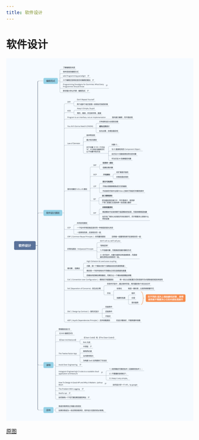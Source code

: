 ```yaml
---
title: 软件设计
---
```


# 软件设计
![](https://github.com/yuhongjing/img-folder/raw/master/img/blog2/mindmap/%E8%BD%AF%E4%BB%B6%E8%AE%BE%E8%AE%A1.png)

[原图](https://github.com/yuhongjing/img-folder/raw/master/img/blog2/mindmap/%E8%BD%AF%E4%BB%B6%E8%AE%BE%E8%AE%A1.png)